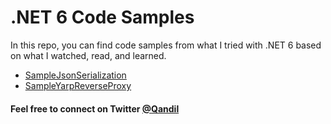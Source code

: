 ﻿# .NET 6 Code Samples
 
 In this repo, you can find code samples from what I tried with .NET 6 based on what I watched, read, and learned.
 
 * [SampleJsonSerialization](https://github.com/Qandil/dotnet6_samples/tree/main/SampleJsonSerialization)
 * [SampleYarpReverseProxy](https://github.com/Qandil/dotnet6_samples/tree/main/SampleYarpReverseProxy)

#### Feel free to connect on Twitter [@Qandil](https://twitter.com/Qandil)
